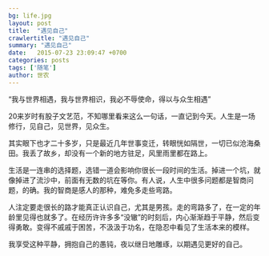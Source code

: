 ```yaml
---
bg: life.jpg
layout: post
title:  "遇见自己"
crawlertitle: "遇见自己"
summary: "遇见自己"
date:   2015-07-23 23:09:47 +0700
categories: posts
tags: ['随笔']
author: 世农
---
```



“我与世界相遇，我与世界相识，我必不辱使命，得以与众生相遇”


20来岁时有股子文艺范，不知哪里看来这么一句话，一直记到今天。人生是一场修行，见自己，见世界，见众生。

其实眼下也才二十多岁，只是最近几年世事变迁，转眼恍如隔世，一切已似沧海桑田。我丢了故乡，却没有一个新的地方驻足，风里雨里都在路上。

生活是一连串的选择题，选错一道会影响你很长一段时间的生活。掉进一个坑，就像掉进了流沙中，前面有无数的坑在等你。有人说，人生中很多问题都是智商问题，的确。我的智商是感人的那种，难免多走些弯路。

人注定要走很长的路才能真正认识自己，尤其是男孩。走的弯路多了，在一定的年龄里见得也就多了。在经历许许多多“没辙”的时刻后，内心渐渐趋于平静，然后变得勇敢。变得不戚戚于困苦，不汲汲于功名，在隐忍中看见了生活本来的模样。

我享受这种平静，拥抱自己的愚钝，夜以继日地雕琢，以期遇见更好的自己。